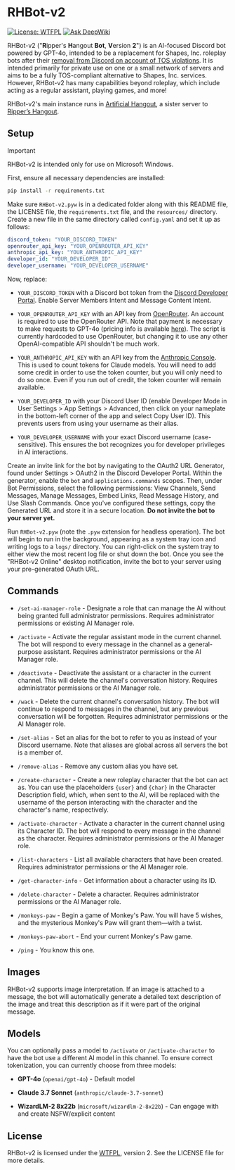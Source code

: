 # RHBot-v2
 [![License: WTFPL](https://img.shields.io/badge/License-WTFPL-brightgreen.svg)](http://www.wtfpl.net/about/) [![Ask DeepWiki](https://deepwiki.com/badge.svg)](https://deepwiki.com/Nekosis/RHBot-v2)

RHBot-v2 ("**R**ipper's **H**angout **Bot**, **V**ersion **2**") is an AI-focused Discord bot powered by GPT-4o, intended to be a replacement for Shapes, Inc. roleplay bots after their [removal from Discord on account of TOS violations](https://x.com/panley01/status/1918139269652107525). It is intended primarily for private use on one or a small network of servers and aims to be a fully TOS-compliant alternative to Shapes, Inc. services. However, RHBot-v2 has many capabilities beyond roleplay, which include acting as a regular assistant, playing games, and more!

RHBot-v2's main instance runs in [Artificial Hangout](https://discord.gg/TWpw5ZFGjW), a sister server to [Ripper’s Hangout](https://discord.gg/463CsXBDaC).

## Setup

> [!IMPORTANT]
> RHBot-v2 is intended only for use on Microsoft Windows.

First, ensure all necessary dependencies are installed:

```bash
pip install -r requirements.txt
```

Make sure `RHBot-v2.pyw` is in a dedicated folder along with this README file, the LICENSE file, the `requirements.txt` file, and the `resources/` directory. Create a new file in the same directory called `config.yaml` and set it up as follows:

```yaml
discord_token: "YOUR_DISCORD_TOKEN"
openrouter_api_key: "YOUR_OPENROUTER_API_KEY"
anthropic_api_key: "YOUR_ANTHROPIC_API_KEY"
developer_id: "YOUR_DEVELOPER_ID"
developer_username: "YOUR_DEVELOPER_USERNAME"
```

Now, replace:

- `YOUR_DISCORD_TOKEN` with a Discord bot token from the [Discord Developer Portal](https://discord.com/developers/applications). Enable Server Members Intent and Message Content Intent.

- `YOUR_OPENROUTER_API_KEY` with an API key from [OpenRouter](https://openrouter.ai/). An account is required to use the OpenRouter API. Note that payment is necessary to make requests to GPT-4o (pricing info is available [here](https://openrouter.ai/openai/gpt-4o)). The script is currently hardcoded to use OpenRouter, but changing it to use any other OpenAI-compatible API shouldn't be much work.

- `YOUR_ANTHROPIC_API_KEY` with an API key from the [Anthropic Console](https://console.anthropic.com/settings/keys). This is used to count tokens for Claude models. You will need to add some credit in order to use the token counter, but you will only need to do so once. Even if you run out of credit, the token counter will remain available.

- `YOUR_DEVELOPER_ID` with your Discord User ID (enable Developer Mode in User Settings > App Settings > Advanced, then click on your nameplate in the bottom-left corner of the app and select Copy User ID). This prevents users from using your username as their alias.

- `YOUR_DEVELOPER_USERNAME` with your exact Discord username (case-sensitive). This ensures the bot recognizes you for developer privileges in AI interactions.

Create an invite link for the bot by navigating to the OAuth2 URL Generator, found under Settings > OAuth2 in the Discord Developer Portal. Within the generator, enable the `bot` and `applications.commands` scopes. Then, under Bot Permissions, select the following permissions: View Channels, Send Messages, Manage Messages, Embed Links, Read Message History, and Use Slash Commands. Once you've configured these settings, copy the Generated URL and store it in a secure location. **Do not invite the bot to your server yet.**

Run `RHBot-v2.pyw` (note the `.pyw` extension for headless operation). The bot will begin to run in the background, appearing as a system tray icon and writing logs to a `logs/` directory. You can right-click on the system tray to either view the most recent log file or shut down the bot. Once you see the "RHBot-v2 Online" desktop notification, invite the bot to your server using your pre-generated OAuth URL.

## Commands

- `/set-ai-manager-role` - Designate a role that can manage the AI without being granted full administrator permissions. Requires administrator permissions or existing AI Manager role.

- `/activate` - Activate the regular assistant mode in the current channel. The bot will respond to every message in the channel as a general-purpose assistant. Requires administrator permissions or the AI Manager role.

- `/deactivate` - Deactivate the assistant or a character in the current channel. This will delete the channel's conversation history. Requires administrator permissions or the AI Manager role.

- `/wack` - Delete the current channel's conversation history. The bot will continue to respond to messages in the channel, but any previous conversation will be forgotten. Requires administrator permissions or the AI Manager role.

- `/set-alias` - Set an alias for the bot to refer to you as instead of your Discord username. Note that aliases are global across all servers the bot is a member of.

- `/remove-alias` - Remove any custom alias you have set.

- `/create-character` - Create a new roleplay character that the bot can act as. You can use the placeholders `{user}` and `{char}` in the Character Description field, which, when sent to the AI, will be replaced with the username of the person interacting with the character and the character's name, respectively.

- `/activate-character` - Activate a character in the current channel using its Character ID. The bot will respond to every message in the channel as the character. Requires administrator permissions or the AI Manager role.

- `/list-characters` - List all available characters that have been created. Requires administrator permissions or the AI Manager role.

- `/get-character-info` - Get information about a character using its ID.

- `/delete-character` - Delete a character. Requires administrator permissions or the AI Manager role.

- `/monkeys-paw` - Begin a game of Monkey's Paw. You will have 5 wishes, and the mysterious Monkey's Paw will grant them—with a twist.

- `/monkeys-paw-abort` - End your current Monkey's Paw game.

- `/ping` - You know this one.

## Images

RHBot-v2 supports image interpretation. If an image is attached to a message, the bot will automatically generate a detailed text description of the image and treat this description as if it were part of the original message.

## Models

You can optionally pass a model to `/activate` or `/activate-character` to have the bot use a different AI model in this channel. To ensure correct tokenization, you can currently choose from three models:

- **GPT-4o** (`openai/gpt-4o`) - Default model

- **Claude 3.7 Sonnet** (`anthropic/claude-3.7-sonnet`)

- **WizardLM-2 8x22b** (`microsoft/wizardlm-2-8x22b`) - Can engage with and create NSFW/explicit content

## License

RHBot-v2 is licensed under the [WTFPL](https://www.wtfpl.net/about/), version 2. See the LICENSE file for more details.
